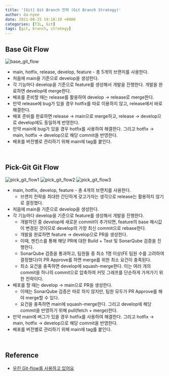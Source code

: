 ```yaml
---
title: '[Git] Git Branch 전략 (Git Branch Strategy)'
author: da-nyee
date: 2021-08-25 19:18:19 +0900
categories: [TIL, Git]
tags: [git, branch, strategy]
---
```


## Base Git Flow

![base_git_flow](https://user-images.githubusercontent.com/50176238/130752917-dfad0b75-6f25-40e7-9eb9-5b0b5272dbb1.png)

- main, hotfix, release, develop, feature - 총 5개의 브랜치를 사용한다.
- 처음에 main을 기준으로 develop을 생성한다.
- 각 기능마다 develop을 기준으로 feature를 생성해서 개발을 진행한다. 개발을 완료하면 develop에 merge한다.
- 배포를 준비할 때는 release를 활용하여 develop -> release로 merge한다.
- 만약 release에 bug가 있을 경우 hotfix를 따로 이용하지 않고, release에서 바로 해결한다.
- 배포 준비를 완료하면 release -> main으로 merge하고, release -> develop으로 develop에도 동일하게 반영한다.
- 만약 main에 bug가 있을 경우 hotfix를 사용하여 해결한다. 그리고 hotfix -> main, hotfix -> develop으로 해당 commit을 반영한다.
- 배포를 버전별로 관리하기 위해 main에 tag를 붙인다.

<br/>

## Pick-Git Git Flow

![pick_git_flow1](https://user-images.githubusercontent.com/50176238/130754093-c4c24908-97e2-4116-80ff-36a93df29a73.png)
![pick_git_flow2](https://user-images.githubusercontent.com/50176238/130754185-083daefb-4f52-44f3-9f60-438838637bd9.png)
![pick_git_flow3](https://user-images.githubusercontent.com/50176238/130754223-0d414657-b93b-4c97-9fbf-aa40eb51b7c1.png)

- main, hotfix, develop, feature - 총 4개의 브랜치를 사용한다.
    - 브랜치 전략을 최대한 간단하게 갖고가자는 생각으로 release는 활용하지 않기로 결정했다.
- 처음에 main을 기준으로 develop을 생성한다.
- 각 기능마다 develop을 기준으로 feature를 생성해서 개발을 진행한다.
    - 개발하던 중 develop에 새로운 commit이 추가되면, feature의 base 해시값이 변경된 것이므로 develop의 가장 최신 commit으로 rebase한다.
    - 개발을 완료하면 feature -> develop으로 PR을 생성한다.
    - 이때, 젠킨스를 통해 해당 PR에 대한 Build + Test 및 SonarQube 검증을 진행한다.
    - SonarQube 검증을 통과하고, 팀원들 중 최소 1명 이상(FE 팀원 수를 고려하여 결정했다)이 PR Approve를 하면 merge를 위한 최소 요건이 충족된다.
    - 최소 요건을 충족하면 develop에 squash-merge한다. 이는 여러 개의 commit을 하나의 commit으로 압축하여 커밋 그래프를 단순하게 가져가기 위한 전략이다.
- 배포를 할 때는 develop -> main으로 PR을 생성한다.
    - 이때는 SonarQube 검증은 따로 하지 않지만, 팀원 모두가 PR Approve를 해야 merge할 수 있다.
    - 요건을 충족하면 main에 squash-merge한다. 그리고 develop에 해당 commit을 반영하기 위해 pull(fetch + merge)한다.
- 만약 main에 버그가 있을 경우 hotfix를 사용하여 해결한다. 그리고 hotfix -> main, hotfix -> develop으로 해당 commit을 반영한다.
- 배포를 버전별로 관리하기 위해 main에 tag를 붙인다.

<br/>

## Reference

- [우린 Git-flow를 사용하고 있어요](https://techblog.woowahan.com/2553/)